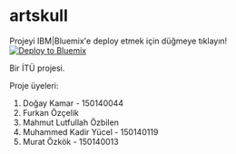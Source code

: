 # artskull

Projeyi IBM|Bluemix'e deploy etmek için düğmeye tıklayın!
[![Deploy to Bluemix](https://bluemix.net/deploy/button.png)](https://bluemix.net/deploy?repository=https://github.com/ozcelikfu/artskull)

Bir İTÜ projesi.

Proje üyeleri:

1. Doğay Kamar - 150140044
2. Furkan Özçelik
3. Mahmut Lutfullah Özbilen
4. Muhammed Kadir Yücel - 150140119
5. Murat Özkök - 150140013
